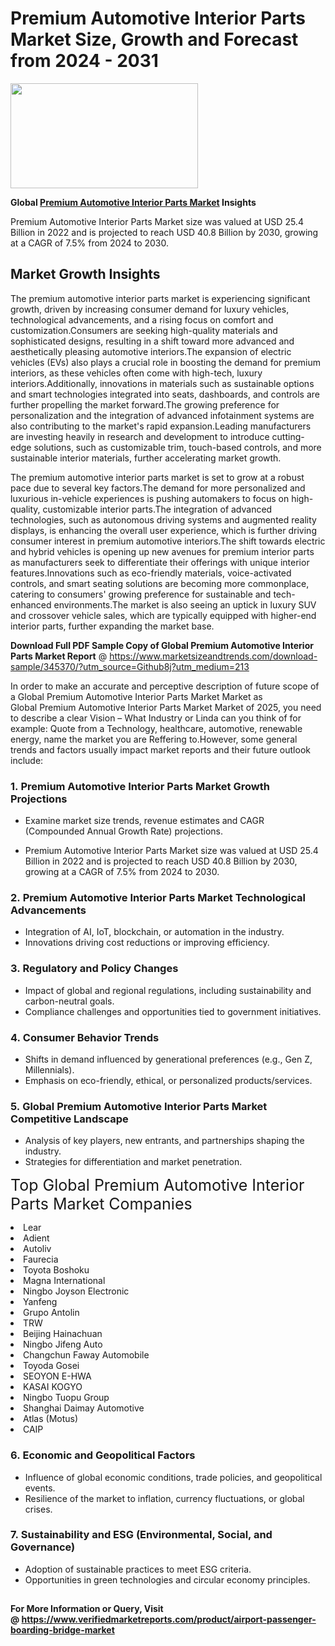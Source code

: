 <H1>Premium Automotive Interior Parts Market Size, Growth and Forecast from 2024 - 2031</H1><img class="aligncenter size-medium wp-image-584254" src="https://thirdeyenews.in/wp-content/uploads/2024/09/Global-Market-Research-300x168.jpeg" alt="" width="300" height="168" /><p><strong>Global&nbsp;<a href="https://www.marketsizeandtrends.com/download-sample/345370/?utm_source=Github8j?utm_medium=213">Premium Automotive Interior Parts Market</a> Insights</strong></p><p>Premium Automotive Interior Parts Market size was valued at USD 25.4 Billion in 2022 and is projected to reach USD 40.8 Billion by 2030, growing at a CAGR of 7.5% from 2024 to 2030.</p><p><h2>Market Growth Insights</h2> <p>The premium automotive interior parts market is experiencing significant growth, driven by increasing consumer demand for luxury vehicles, technological advancements, and a rising focus on comfort and customization.Consumers are seeking high-quality materials and sophisticated designs, resulting in a shift toward more advanced and aesthetically pleasing automotive interiors.The expansion of electric vehicles (EVs) also plays a crucial role in boosting the demand for premium interiors, as these vehicles often come with high-tech, luxury interiors.Additionally, innovations in materials such as sustainable options and smart technologies integrated into seats, dashboards, and controls are further propelling the market forward.The growing preference for personalization and the integration of advanced infotainment systems are also contributing to the market's rapid expansion.Leading manufacturers are investing heavily in research and development to introduce cutting-edge solutions, such as customizable trim, touch-based controls, and more sustainable interior materials, further accelerating market growth.</p> <p>The premium automotive interior parts market is set to grow at a robust pace due to several key factors.The demand for more personalized and luxurious in-vehicle experiences is pushing automakers to focus on high-quality, customizable interior parts.The integration of advanced technologies, such as autonomous driving systems and augmented reality displays, is enhancing the overall user experience, which is further driving consumer interest in premium automotive interiors.The shift towards electric and hybrid vehicles is opening up new avenues for premium interior parts as manufacturers seek to differentiate their offerings with unique interior features.Innovations such as eco-friendly materials, voice-activated controls, and smart seating solutions are becoming more commonplace, catering to consumers' growing preference for sustainable and tech-enhanced environments.The market is also seeing an uptick in luxury SUV and crossover vehicle sales, which are typically equipped with higher-end interior parts, further expanding the market base.</p> <p><span class=""><strong>Download Full PDF Sample Copy of Global Premium Automotive Interior Parts Market Report</strong> @ <a href="https://www.marketsizeandtrends.com/download-sample/345370/?utm_source=Github8j?utm_medium=213" target="_blank">https://www.marketsizeandtrends.com/download-sample/345370/?utm_source=Github8j?utm_medium=213</a></span></p><p>In order to make an accurate and perceptive description of future scope of a Global&nbsp;Premium Automotive Interior Parts Market Market as Global&nbsp;Premium Automotive Interior Parts Market Market of 2025, you need to describe a clear Vision &ndash; What Industry or Linda can you think of for example: Quote from a Technology, healthcare, automotive, renewable energy, name the market you are Reffering to.However, some general trends and factors usually impact market reports and their future outlook include:</p><h3>1.&nbsp;<strong>Premium Automotive Interior Parts Market Growth Projections</strong></h3><ul><li>Examine market size trends, revenue estimates and CAGR (Compounded Annual Growth Rate) projections.</li><li><p>Premium Automotive Interior Parts Market size was valued at USD 25.4 Billion in 2022 and is projected to reach USD 40.8 Billion by 2030, growing at a CAGR of 7.5% from 2024 to 2030.</p></li></ul><h3>2.&nbsp;<strong>Premium Automotive Interior Parts Market Technological Advancements</strong></h3><ul><li>Integration of AI, IoT, blockchain, or automation in the industry.</li><li>Innovations driving cost reductions or improving efficiency.</li></ul><h3>3.&nbsp;<strong>Regulatory and Policy Changes</strong></h3><ul><li>Impact of global and regional regulations, including sustainability and carbon-neutral goals.</li><li>Compliance challenges and opportunities tied to government initiatives.</li></ul><h3>4.&nbsp;<strong>Consumer Behavior Trends</strong></h3><ul><li>Shifts in demand influenced by generational preferences (e.g., Gen Z, Millennials).</li><li>Emphasis on eco-friendly, ethical, or personalized products/services.</li></ul><h3>5.&nbsp;<strong>Global Premium Automotive Interior Parts Market Competitive Landscape</strong></h3><ul><li>Analysis of key players, new entrants, and partnerships shaping the industry.</li><li>Strategies for differentiation and market penetration.</li></ul><p data-pm-slice="1 1 []"><span style="color: inherit; font-family: inherit; font-size: 25px;">Top Global Premium Automotive Interior Parts Market Companies</span></p><div class="" data-test-id=""><p><li>Lear</li><li> Adient</li><li> Autoliv</li><li> Faurecia</li><li> Toyota Boshoku</li><li> Magna International</li><li> Ningbo Joyson Electronic</li><li> Yanfeng</li><li> Grupo Antolin</li><li> TRW</li><li> Beijing Hainachuan</li><li> Ningbo Jifeng Auto</li><li> Changchun Faway Automobile</li><li> Toyoda Gosei</li><li> SEOYON E-HWA</li><li> KASAI KOGYO</li><li> Ningbo Tuopu Group</li><li> Shanghai Daimay Automotive</li><li> Atlas (Motus)</li><li> CAIP</li></p></div><h3>6.&nbsp;<strong>Economic and Geopolitical Factors</strong></h3><ul><li>Influence of global economic conditions, trade policies, and geopolitical events.</li><li>Resilience of the market to inflation, currency fluctuations, or global crises.</li></ul><h3>7.&nbsp;<strong>Sustainability and ESG (Environmental, Social, and Governance)</strong></h3><ul><li>Adoption of sustainable practices to meet ESG criteria.</li><li>Opportunities in green technologies and circular economy principles.</li></ul><h2><strong style="font-size: 14px;">For More Information or Query, Visit @&nbsp;</strong><a style="background-color: #ffffff; font-size: 14px;" href="https://www.marketsizeandtrends.com/report/premium-automotive-interior-parts-market/" target="_blank">https://www.verifiedmarketreports.com/product/airport-passenger-boarding-bridge-market</a></h2>